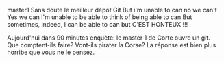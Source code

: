 master1
Sans doute le meilleur dépôt Git 
But i'm unable to can
no we can't
Yes we can
I'm unable to be able to think of being able to can
But sometimes, indeed, I can be able to can
but C'EST HONTEUX !!!

Aujourd'hui dans 90 minutes enquète: le master 1 de Corte ouvre un git. Que comptent-ils faire? Vont-ils pirater la Corse? La réponse est bien plus horribe que vous ne le pensez.
